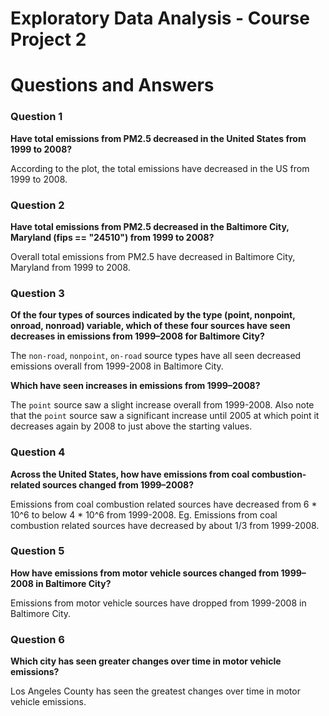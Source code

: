 # Exploratory Data Analysis - Course Project 2

# Questions and Answers

### Question 1
**Have total emissions from PM2.5 decreased in the United States from 1999 to 2008?**

According to the plot, the total emissions have decreased in the US from 1999 to 2008.

### Question 2
**Have total emissions from PM2.5 decreased in the Baltimore City, Maryland (fips == "24510") from 1999 to 2008?**

Overall total emissions from PM2.5 have decreased in Baltimore City, Maryland from 1999 to 2008.

### Question 3
**Of the four types of sources indicated by the type (point, nonpoint, onroad, nonroad) variable, which of these four sources have seen decreases in emissions from 1999–2008 for Baltimore City?**

The `non-road`, `nonpoint`, `on-road` source types have all seen decreased emissions overall from 1999-2008 in Baltimore City.

**Which have seen increases in emissions from 1999–2008?**

The `point` source saw a slight increase overall from 1999-2008. Also note that the `point` source saw a significant increase until 2005 at which point it decreases again by 2008 to just above the starting values.

### Question 4
**Across the United States, how have emissions from coal combustion-related sources changed from 1999–2008?**

Emissions from coal combustion related sources have decreased from 6 * 10^6 to below 4 * 10^6 from 1999-2008.
Eg. Emissions from coal combustion related sources have decreased by about 1/3 from 1999-2008.

### Question 5
**How have emissions from motor vehicle sources changed from 1999–2008 in Baltimore City?**

Emissions from motor vehicle sources have dropped from 1999-2008 in Baltimore City.

### Question 6
**Which city has seen greater changes over time in motor vehicle emissions?**

Los Angeles County has seen the greatest changes over time in motor vehicle emissions.
